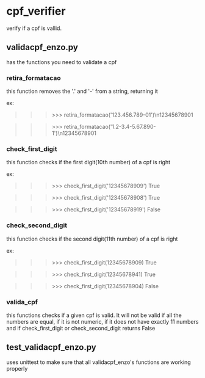 # cpf_verifier
verify if a cpf is vallid.

## validacpf_enzo.py
has the functions you need to validate a cpf

### retira_formatacao
this function removes the '.' and '-' from a string, returning it

ex:

>>> \>>> retira_formatacao('123.456.789-01')\n12345678901

>>> \>>> retira_formatacao('1.2-3.4-5.67.890-1')\n12345678901

### check_first_digit
this function checks if the first digit(10th number) of a cpf is right

ex:

>>> \>>> check_first_digit('12345678909')
True

>>> \>>> check_first_digit('12345678908')
True

>>> \>>> check_first_digit('12345678919')
False

### check_second_digit
this function checks if the second digit(11th number) of a cpf is right

ex:

>>> \>>> check_first_digit(12345678909)
True

>>> \>>> check_first_digit(12345678941)
True

>>> \>>> check_first_digit(12345678904)
False

### valida_cpf
this functions checks if a given cpf is valid.
It will not be valid if all the numbers are equal, if it is not numeric, if it does not have exactly 11 numbers and if check_first_digit or check_second_digit returns False


## test_validacpf_enzo.py
uses unittest to make sure that all validacpf_enzo's functions are working properly
